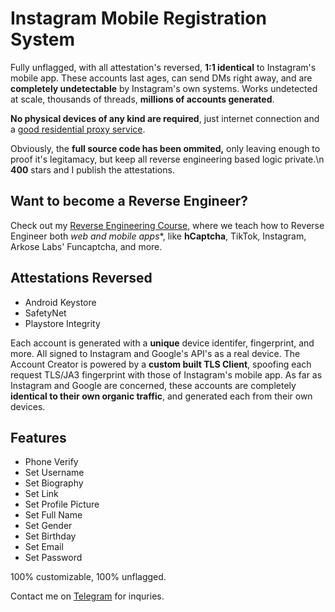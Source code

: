 # Instagram Mobile Registration System

Fully unflagged, with all attestation's reversed, **1:1 identical** to Instagram's mobile app. 
These accounts last ages, can send DMs right away, and are **completely undetectable** by Instagram's own systems. Works undetected at scale, thousands of threads, **millions of accounts generated**.

**No physical devices of any kind are required**, just internet connection and a [good residential proxy service](https://proxi.sh/).

Obviously, the **full source code has been ommited,** only leaving enough to proof it's legitamacy, but keep all reverse engineering based logic private.\n
**400** stars and I publish the attestations.

## Want to become a Reverse Engineer?

Check out my [Reverse Engineering Course](https://reverser-academy.com), where we teach how to Reverse Engineer both *web and mobile apps**, like **hCaptcha**, TikTok, Instagram, Arkose Labs' Funcaptcha, and more.

## Attestations Reversed

- Android Keystore
- SafetyNet
- Playstore Integrity

Each account is generated with a **unique** device identifer, fingerprint, and more. All signed to Instagram and Google's API's as a real device. 
The Account Creator is powered by a **custom built TLS Client**, spoofing each request TLS/JA3 fingerprint with those of Instagram's mobile app.
As far as Instagram and Google are concerned, these accounts are completely **identical to their own organic traffic**, and generated each from their own devices.

## Features

- Phone Verify
- Set Username
- Set Biography
- Set Link
- Set Profile Picture
- Set Full Name
- Set Gender
- Set Birthday
- Set Email
- Set Password

100% customizable, 100% unflagged.

Contact me on [Telegram](https://t.me/f8956c44e702e1584cc1b45b7f57c488) for inquries.
